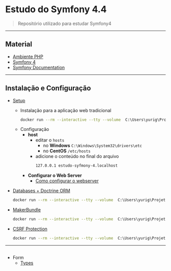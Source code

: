# Estudo do Symfony 4.4

> Repositório utilizado para estudar Symfony4

---

## Material
- [Ambiente PHP](https://github.com/yurigauermarques/ambiente-php)
- [Symfony 4](https://symfony.com/4)
- [Symfony Documentation](https://symfony.com/doc/4.4/index.html)

---

## Instalação e Configuração
- [Setup](https://symfony.com/doc/4.4/setup.html)
  - Instalação para a aplicação web tradicional
    ```bash
    docker run --rm --interactive --tty --volume  C:\Users\yurig\Projetos\estudo-symfony-4\:/app composer create-project symfony/website-skeleton:"^4.4" app;
    ```
  - Configuração
    - **host**
      - editar o `hosts`
        - no **Windows**  `C:\Windows\System32\drivers\etc `
        - no **CentOS**   `/etc/hosts`
      - adicione o conteúdo no final do arquivo
        ```bash
        127.0.0.1 estudo-syfmony-4.localhost
        ```
    - **Configurar o Web Server**
      - [Como configurar o webserver](https://symfony.com/doc/4.4/setup/web_server_configuration.html#nginx)
- [Databases + Doctrine ORM](https://symfony.com/doc/4.4/doctrine.html)
  ```bash
  docker run --rm --interactive --tty --volume  C:\Users\yurig\Projetos\estudo-symfony-4\app:/app composer require symfony/orm-pack;
  ```

- [MakerBundle](https://symfony.com/doc/current/bundles/SymfonyMakerBundle/index.html)
  ```bash
  docker run --rm --interactive --tty --volume  C:\Users\yurig\Projetos\estudo-symfony-4\app:/app composer require --dev symfony/maker-bundle;
  ```

- [CSRF Protection](https://symfony.com/doc/4.4/security/csrf.html)
  ```bash
  docker run --rm --interactive --tty --volume  C:\Users\yurig\Projetos\estudo-symfony-4\app:/app composer require symfony/security-csrf;
  ```

---

##


- Form
    - [Types](https://symfony.com/doc/4.4/reference/forms/types.html)